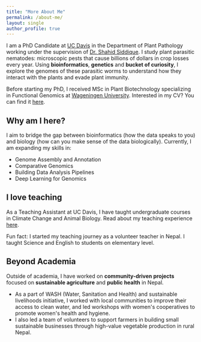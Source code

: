 ```yaml
---
title: "More About Me"
permalink: /about-me/
layout: single
author_profile: true
---
```


I am a PhD Candidate at [UC Davis](https://www.ucdavis.edu/) in the Department of Plant Pathology working under the supervision of [Dr. Shahid Siddique](https://nemaplant.org/). I study plant parasitic nematodes: microscopic pests that cause billions of dollars in crop losses every year. Using **bioinformatics**, **genetics** and **bucket of curiosity**, I explore the genomes of these parasitic worms to understand how they interact with the plants and evade plant immunity. 

Before starting my PhD, I received MSc in Plant Biotechnology specializing in Functional Genomics at [Wageningen University](https://www.wur.nl/en.htm). Interested in my CV? You can find it [here](/files/PallaviShakya_cv_2024.pdf).

## Why am I here?
I aim to bridge the gap between bioinformatics (how the data speaks to you) and biology (how can you make sense of the data biologically). 
Currently, I am expanding my skills in: 
* Genome Assembly and Annotation
* Comparative Genomics
* Building Data Analysis Pipelines
* Deep Learning for Genomics

## I love teaching
As a Teaching Assistant at UC Davis, I have taught undergraduate courses in Climate Change and Animal Biology. Read about my teaching experience [here](/teaching/).

Fun fact: I started my teaching journey as a volunteer teacher in Nepal. I taught Science and English to students on elementary level. 

## Beyond Academia
Outside of academia, I have worked on **community-driven projects** focused on **sustainable agriculture** and **public health** in Nepal. 
* As a part of WASH (Water, Sanitation and Health) and sustainable livelihoods initiative, I worked with local communities to improve their access to clean water, and led workshops with women's cooperatives to promote women's health and hygiene. 
* I also led a team of volunteers to support farmers in building small sustainable businesses through high-value vegetable production in rural Nepal. 
